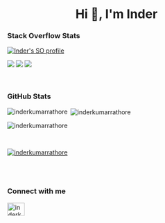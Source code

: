 <h1 align="center">Hi 👋, I'm Inder</h1>

<h3 align="left">Stack Overflow Stats</h3>

[![Inder's SO profile](https://stackoverflow-readme-profile.johannchopin.fr/profile-small/468724?theme=dark)](https://stackoverflow.com/users/468724/inder-kumar-rathore?tab=profile)

[![](https://stackoverflow-readme-profile.johannchopin.fr/tags-league-ranking/ios/468724?theme=dark)](https://stackoverflow.com/users/468724/inder-kumar-rathore?tab=profile)
[![](https://stackoverflow-readme-profile.johannchopin.fr/tags-league-ranking/swift/468724?theme=dark)](https://stackoverflow.com/users/468724/inder-kumar-rathore?tab=profile)
[![](https://stackoverflow-readme-profile.johannchopin.fr/tags-league-ranking/objective-c/468724?theme=dark)](https://stackoverflow.com/users/468724/inder-kumar-rathore?tab=profile)





<br>

<h3 align="left">GitHub Stats</h3>
<p><img align="left" src="https://github-readme-stats.vercel.app/api/top-langs?username=inderkumarrathore&show_icons=true&locale=en&layout=compact" alt="inderkumarrathore" /></p>

<p>&nbsp;<img align="center" src="https://github-readme-stats.vercel.app/api?username=inderkumarrathore&show_icons=true&locale=en" alt="inderkumarrathore" /></p>

<p><img align="center" src="https://github-readme-streak-stats.herokuapp.com/?user=inderkumarrathore&" alt="inderkumarrathore" /></p>
<br>
<p align="left"> <a href="https://github.com/ryo-ma/github-profile-trophy"><img src="https://github-profile-trophy.vercel.app/?username=inderkumarrathore" alt="inderkumarrathore" /></a> </p>

<br>

<br>
<h3 align="left">Connect with me</h3>
<p align="left">
<a href="https://linkedin.com/in/inderkumarrathore" target="blank"><img align="center" src="https://raw.githubusercontent.com/rahuldkjain/github-profile-readme-generator/master/src/images/icons/Social/linked-in-alt.svg" alt="inderkumarrathore" height="30" width="40" /></a>
</p>

